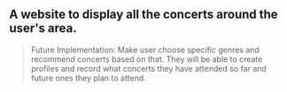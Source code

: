 ## A website to display all the concerts around the user's area.
> Future Implementation: Make user choose specific genres and recommend concerts based on that. They will be able to create profiles and record what concerts they have attended so far and future ones they plan to attend.